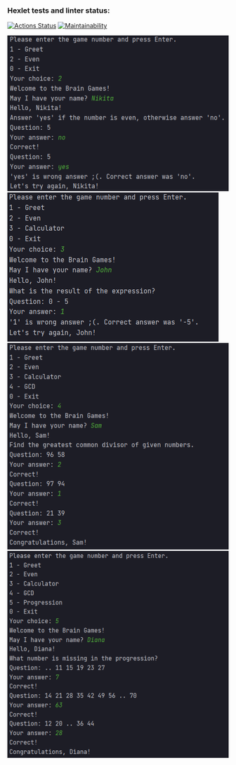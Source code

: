 ### Hexlet tests and linter status:
[![Actions Status](https://github.com/BelenkoNick/java-project-61/actions/workflows/hexlet-check.yml/badge.svg)](https://github.com/BelenkoNick/java-project-61/actions)
[![Maintainability](https://api.codeclimate.com/v1/badges/eee1711120a01b54c322/maintainability)](https://codeclimate.com/github/BelenkoNick/java-project-61/maintainability)

![even.png](app/src/main/resources/even.png)
![calculator.png](app/src/main/resources/calculator.png)
![gcd.png](app/src/main/resources/gcd.png)
![progression.png](app/src/main/resources/progression.png)